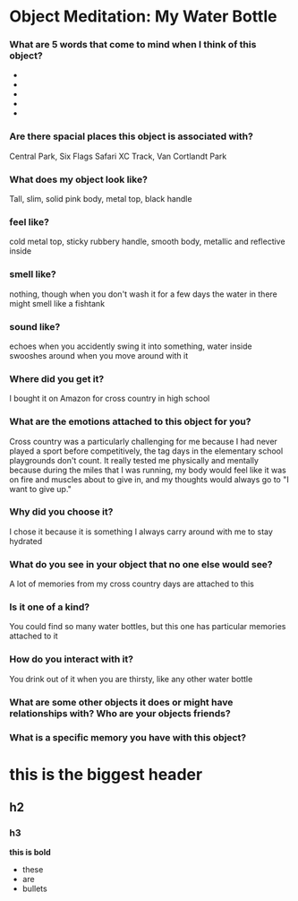 # Object Meditation: My Water Bottle

### What are 5 words that come to mind when I think of this object?
-
-
-
-
-

### Are there spacial places this object is associated with?
Central Park, Six Flags Safari XC Track, Van Cortlandt Park

### What does my object look like?
Tall, slim, solid pink body, metal top, black handle

### feel like?
cold metal top, sticky rubbery handle, smooth body, metallic and reflective inside

### smell like?
nothing, though when you don't wash it for a few days the water in there might smell like a fishtank

### sound like?
echoes when you accidently swing it into something, water inside swooshes around when you move around with it

### Where did you get it?
I bought it on Amazon for cross country in high school

### What are the emotions attached to this object for you?
Cross country was a particularly challenging for me because I had never played a sport before competitively, the tag
days in the elementary school playgrounds don't count. It really tested me physically and mentally because during the miles that I was running, my body would feel like it was on fire and muscles about to give in, and my thoughts would
always go to "I want to give up." 

### Why did you choose it?
I chose it because it is something I always carry around with me to stay hydrated

### What do you see in your object that no one else would see?
A lot of memories from my cross country days are attached to this

### Is it one of a kind?
You could find so many water bottles, but this one has particular memories attached to it

### How do you interact with it?
You drink out of it when you are thirsty, like any other water bottle

### What are some other objects it does or might have relationships with? Who are your objects friends?

### What is a specific memory you have with this object?



















# this is the biggest header
## h2
### h3

**this is bold**
- these
- are
- bullets
